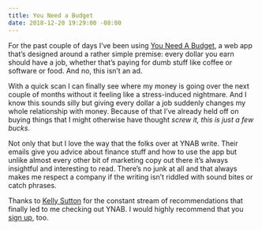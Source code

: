 ```yaml
---
title: You Need a Budget
date: 2018-12-20 19:29:00 -08:00
---
```


For the past couple of days I’ve been using [You Need A Budget](https://www.youneedabudget.com/), a web app that’s designed around a rather simple premise: every dollar you earn should have a job, whether that’s paying for dumb stuff like coffee or software or food. And no, this isn’t an ad.

With a quick scan I can finally see where my money is going over the next couple of months without it feeling like a stress-induced nightmare. And I know this sounds silly but giving every dollar a job suddenly changes my whole relationship with money. Because of that I’ve already held off on buying things that I might otherwise have thought _screw it, this is just a few bucks._

Not only that but I love the way that the folks over at YNAB write. Their emails give you advice about finance stuff and how to use the app but unlike almost every other bit of marketing copy out there it’s always insightful and interesting to read. There’s no junk at all and that always makes me respect a company if the writing isn’t riddled with sound bites or catch phrases.

Thanks to [Kelly Sutton](https://twitter.com/kellysutton?lang=en) for the constant stream of recommendations that finally led to me checking out YNAB. I would highly recommend that you [sign up](https://youneedabudget.com), too. 